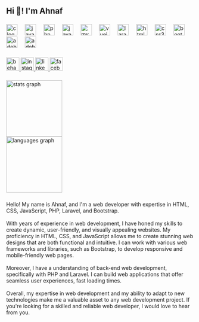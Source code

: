 <h2 align="left">Hi 👋! I'm Ahnaf</h2>

###

<div align="left">
  <img src="https://cdn.jsdelivr.net/gh/devicons/devicon/icons/c/c-original.svg" height="30" width="30" alt="c logo" />
  <img width="12" />
  <img src="https://cdn.jsdelivr.net/gh/devicons/devicon/icons/java/java-original.svg" height="30" width="30" alt="java logo" />
  <img width="12" />
  <img src="https://cdn.jsdelivr.net/gh/devicons/devicon/icons/php/php-original.svg" height="30" width="30" alt="php logo" />
  <img width="12" />
  <img src="https://cdn.jsdelivr.net/gh/devicons/devicon/icons/javascript/javascript-original.svg" height="30" width="30" alt="javascript logo" />
  <img width="12" />
  <img src="https://cdn.jsdelivr.net/gh/devicons/devicon/icons/mysql/mysql-original.svg" height="30" width="30" alt="mysql logo" />
  <img width="12" />
  <img src="https://cdn.jsdelivr.net/gh/devicons/devicon/icons/vuejs/vuejs-original.svg" height="30" width="30" alt="vuejs logo" />
  <img width="12" />
  <img src="https://cdn.simpleicons.org/laravel/FF2D20" height="30" width="30" alt="laravel logo" />
  <img width="12" />
  <img src="https://cdn.jsdelivr.net/gh/devicons/devicon/icons/html5/html5-original.svg" height="30" width="30" alt="html5 logo" />
  <img width="12" />
  <img src="https://cdn.jsdelivr.net/gh/devicons/devicon/icons/css3/css3-original.svg" height="30" width="30" alt="css3 logo" />
  <img width="12" />
  <img src="https://cdn.jsdelivr.net/gh/devicons/devicon/icons/bootstrap/bootstrap-original.svg" height="30" width="30" alt="bootstrap logo" />
  <img width="12" />
  <img src="https://skillicons.dev/icons?i=ai" height="30" width="30" alt="adobeillustrator logo" />
  <img width="12" />
  <img src="https://skillicons.dev/icons?i=ps" height="30" width="30" alt="adobephotoshop logo" />
</div>

###

<div align="left">
  <a href="https://www.behance.net/ahnaf_anan" target="_blank">
    <img src="https://img.shields.io/static/v1?message=Behance&logo=behance&label=&color=1769ff&logoColor=white&labelColor=&style=for-the-badge" height="35" alt="behance logo" />
  </a>
  <a href="https://www.instagram.com/ahnaf_anan_abir/" target="_blank">
    <img src="https://img.shields.io/static/v1?message=Instagram&logo=instagram&label=&color=E4405F&logoColor=white&labelColor=&style=for-the-badge" height="35" alt="instagram logo" />
  </a>
  <a href="https://www.linkedin.com/in/ahnaf-anan-78073b1b3/" target="_blank">
    <img src="https://img.shields.io/static/v1?message=LinkedIn&logo=linkedin&label=&color=0077B5&logoColor=white&labelColor=&style=for-the-badge" height="35" alt="linkedin logo" />
  </a>
  <a href="https://www.facebook.com/ahnafananabir/" target="_blank">
    <img src="https://img.shields.io/static/v1?message=Facebook&logo=facebook&label=&color=1877F2&logoColor=white&labelColor=&style=for-the-badge" height="35" alt="facebook logo" />
  </a>
</div>

###

<div align="left">
  <img src="https://github-readme-stats.vercel.app/api?username=ahnaf00&hide_title=false&hide_rank=false&show_icons=true&include_all_commits=true&count_private=true&disable_animations=false&theme=dracula&locale=en&hide_border=false&order=1" height="150" alt="stats graph" />
  <br>
  <img src="https://github-readme-stats.vercel.app/api/top-langs?username=ahnaf00&locale=en&hide_title=false&layout=compact&card_width=320&langs_count=5&theme=dracula&hide_border=false&order=2" height="150" alt="languages graph" />
</div>

###

<p align="left">Hello! My name is Ahnaf, and I'm a web developer with expertise in HTML, CSS, JavaScript, PHP, Laravel, and Bootstrap.<br><br>With years of experience in web development, I have honed my skills to create dynamic, user-friendly, and visually appealing websites. My proficiency in HTML, CSS, and JavaScript allows me to create stunning web designs that are both functional and intuitive. I can work with various web frameworks and libraries, such as Bootstrap, to develop responsive and mobile-friendly web pages.<br><br>Moreover, I have a understanding of back-end web development, specifically with PHP and Laravel. I can build web applications that offer seamless user experiences, fast loading times.<br><br>Overall, my expertise in web development and my ability to adapt to new technologies make me a valuable asset to any web development project. If you're looking for a skilled and reliable web developer, I would love to hear from you.</p>

###
